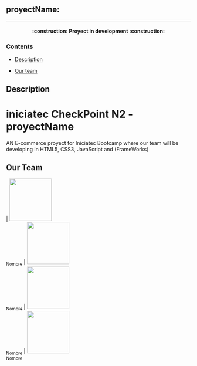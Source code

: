 ## proyectName:
<hr>

<h4 align="center">
:construction: Proyect in development :construction:
</h4>

### Contents 

- [Description](#description)

- [Our team](#our-team)


## Description
# iniciatec CheckPoint N2 - proyectName
AN E-commerce proyect for Iniciatec Bootcamp where our team will be developing in HTML5, CSS3, JavaScript and (FrameWorks)

## Our Team
| [<img src="https://avatars.githubusercontent.com/u/90355395?v=4" width=115><br><sub>Nombre</sub>](https://github.com/DaiM24) |  [<img src="https://avatars.githubusercontent.com/u/47448020?v=4" width=115><br><sub>Nombre</sub>](https://github.com/Leandro97ramos) |  [<img src="https://avatars.githubusercontent.com/u/113393980?v=4" width=115><br><sub>Nombre</sub>](https://github.com/catasimonovich4) |  [<img src="https://avatars.githubusercontent.com/u/102679463?v=4" width=115><br><sub>Nombre</sub>](https://github.com/Axfroy)
